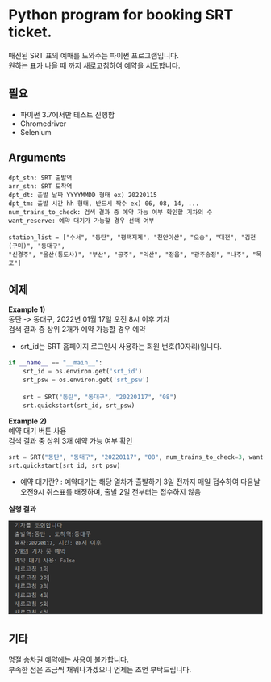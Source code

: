 # Python program for booking SRT ticket.


매진된 SRT 표의 예매를 도와주는 파이썬 프로그램입니다.  
원하는 표가 나올 때 까지 새로고침하여 예약을 시도합니다.

## 필요
- 파이썬 3.7에서만 테스트 진행함
- Chromedriver 
- Selenium 

## Arguments

    dpt_stn: SRT 출발역
    arr_stn: SRT 도착역
    dpt_dt: 출발 날짜 YYYYMMDD 형태 ex) 20220115
    dpt_tm: 출발 시간 hh 형태, 반드시 짝수 ex) 06, 08, 14, ...
    num_trains_to_check: 검색 결과 중 예약 가능 여부 확인할 기차의 수
    want_reserve: 예약 대기가 가능할 경우 선택 여부

    station_list = ["수서", "동탄", "평택지제", "천안아산", "오송", "대전", "김천(구미)", "동대구",
    "신경주", "울산(통도사)", "부산", "공주", "익산", "정읍", "광주송정", "나주", "목포"]

## 예제

**Example 1)**  
동탄 -> 동대구, 2022년 01월 17일 오전 8시 이후 기차  
검색 결과 중 상위 2개가 예약 가능할 경우 예약

- srt_id는 SRT 홈페이지 로그인시 사용하는 회원 번호(10자리)입니다.

```py
if __name__ == "__main__":
    srt_id = os.environ.get('srt_id')
    srt_psw = os.environ.get('srt_psw')

    srt = SRT("동탄", "동대구", "20220117", "08")
    srt.quickstart(srt_id, srt_psw)
```  
  
  
  
**Example 2)**  
예약 대기 버튼 사용  
검색 결과 중 상위 3개 예약 가능 여부 확인  
```python
srt = SRT("동탄", "동대구", "20220117", "08", num_trains_to_check=3, want_reserve=False)
srt.quickstart(srt_id, srt_psw)
```
- 예약 대기란? : 예약대기는 해당 열차가 출발하기 3일 전까지 매일 접수하여 다음날 오전9시 취소표를 배정하며, 출발 2일 전부터는 접수하지 않음  



**실행 결과**

![](./img/img1.png)

## 기타  
명절 승차권 예약에는 사용이 불가합니다.  
부족한 점은 조금씩 채워나가겠으니 언제든 조언 부탁드립니다.